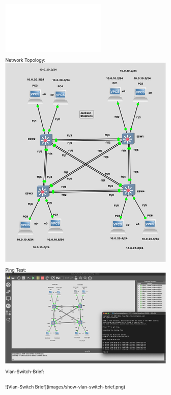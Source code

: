 

![Lab Instructions PDF:](images/ITC_247_Lab_4_Updated.pdf)

Network Topology: 
<br>
![Network Topology](images/network.png)
<br>

Ping Test: 
<br>
![Ping Test](images/ping-test.png)
<br>

Vlan-Switch-Brief: 

<br> 
![Vlan-Switch Brief](images/show-vlan-switch-brief.png)
<br>